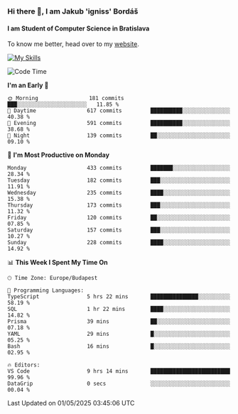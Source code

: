 ### Hi there 👋, I am Jakub 'igniss' Bordáš

#### I am Student of Computer Science in Bratislava
To know me better, head over to my [website](https://bordas.sk).

[![My Skills](https://skillicons.dev/icons?i=js,typescript,html,css,figma,svelte,vue,next,postgresql,nest,express,nodejs)](https://bordas.sk)


<!--START_SECTION:waka-->
![Code Time](http://img.shields.io/badge/Code%20Time-1%2C868%20hrs%202%20mins-blue)

**I'm an Early 🐤** 

```text
🌞 Morning                181 commits         ███░░░░░░░░░░░░░░░░░░░░░░   11.85 % 
🌆 Daytime                617 commits         ██████████░░░░░░░░░░░░░░░   40.38 % 
🌃 Evening                591 commits         ██████████░░░░░░░░░░░░░░░   38.68 % 
🌙 Night                  139 commits         ██░░░░░░░░░░░░░░░░░░░░░░░   09.10 % 
```
📅 **I'm Most Productive on Monday** 

```text
Monday                   433 commits         ███████░░░░░░░░░░░░░░░░░░   28.34 % 
Tuesday                  182 commits         ███░░░░░░░░░░░░░░░░░░░░░░   11.91 % 
Wednesday                235 commits         ████░░░░░░░░░░░░░░░░░░░░░   15.38 % 
Thursday                 173 commits         ███░░░░░░░░░░░░░░░░░░░░░░   11.32 % 
Friday                   120 commits         ██░░░░░░░░░░░░░░░░░░░░░░░   07.85 % 
Saturday                 157 commits         ███░░░░░░░░░░░░░░░░░░░░░░   10.27 % 
Sunday                   228 commits         ████░░░░░░░░░░░░░░░░░░░░░   14.92 % 
```


📊 **This Week I Spent My Time On** 

```text
🕑︎ Time Zone: Europe/Budapest

💬 Programming Languages: 
TypeScript               5 hrs 22 mins       ███████████████░░░░░░░░░░   58.19 % 
SQL                      1 hr 22 mins        ████░░░░░░░░░░░░░░░░░░░░░   14.82 % 
Prisma                   39 mins             ██░░░░░░░░░░░░░░░░░░░░░░░   07.18 % 
YAML                     29 mins             █░░░░░░░░░░░░░░░░░░░░░░░░   05.25 % 
Bash                     16 mins             █░░░░░░░░░░░░░░░░░░░░░░░░   02.95 % 

🔥 Editors: 
VS Code                  9 hrs 14 mins       █████████████████████████   99.96 % 
DataGrip                 0 secs              ░░░░░░░░░░░░░░░░░░░░░░░░░   00.04 % 
```


 Last Updated on 01/05/2025 03:45:06 UTC
<!--END_SECTION:waka-->
